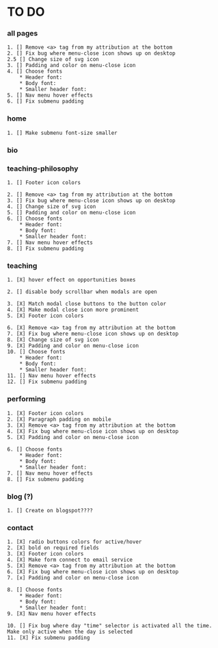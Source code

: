 # TO DO


### all pages

	1. [] Remove <a> tag from my attribution at the bottom
	2. [] Fix bug where menu-close icon shows up on desktop
	2.5 [] Change size of svg icon
	3. [] Padding and color on menu-close icon
	4. [] Choose fonts
		* Header font:
		* Body font:
		* Smaller header font:
	5. [] Nav menu hover effects
	6. [] Fix submenu padding 

### home

	1. [] Make submenu font-size smaller

### bio
### teaching-philosophy

	1. [] Footer icon colors

	2. [] Remove <a> tag from my attribution at the bottom
	3. [] Fix bug where menu-close icon shows up on desktop
	4. [] Change size of svg icon
	5. [] Padding and color on menu-close icon
	6. [] Choose fonts
		* Header font:
		* Body font:
		* Smaller header font:
	7. [] Nav menu hover effects
	8. [] Fix submenu padding

### teaching

	1. [X] hover effect on opportunities boxes

	2. [] disable body scrollbar when modals are open

	3. [X] Match modal close buttons to the button color
	4. [X] Make modal close icon more prominent
	5. [X] Footer icon colors

	6. [X] Remove <a> tag from my attribution at the bottom
	7. [X] Fix bug where menu-close icon shows up on desktop
	8. [X] Change size of svg icon
	9. [X] Padding and color on menu-close icon
	10. [] Choose fonts
		* Header font:
		* Body font:
		* Smaller header font:
	11. [] Nav menu hover effects
	12. [] Fix submenu padding

### performing

	1. [X] Footer icon colors
	2. [X] Paragraph padding on mobile
	3. [X] Remove <a> tag from my attribution at the bottom
	4. [X] Fix bug where menu-close icon shows up on desktop
	5. [X] Padding and color on menu-close icon

	6. [] Choose fonts
		* Header font:
		* Body font:
		* Smaller header font:
	7. [] Nav menu hover effects
	8. [] Fix submenu padding

### blog (?)

	1. [] Create on blogspot????

### contact

	1. [X] radio buttons colors for active/hover
	2. [X] bold on required fields
	3. [X] Footer icon colors
	4. [X] Make form connect to email service
	5. [X] Remove <a> tag from my attribution at the bottom
	6. [X] Fix bug where menu-close icon shows up on desktop
	7. [x] Padding and color on menu-close icon

	8. [] Choose fonts
		* Header font:
		* Body font:
		* Smaller header font:
	9. [X] Nav menu hover effects

	10. [] Fix bug where day "time" selector is activated all the time. Make only active when the day is selected
	11. [X] Fix submenu padding



